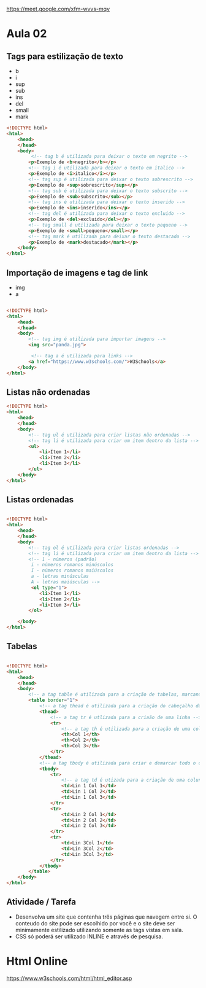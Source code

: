 https://meet.google.com/xfm-wvvs-mqv
# Aula 02

## Tags para estilização de texto

- b
- i
- sup
- sub
- ins
- del
- small
- mark

```html
<!DOCTYPE html>
<html>
    <head>
    </head>
    <body>
         <!-- tag b é utilizada para deixar o texto em negrito -->
        <p>Exemplo de <b>negrito</b></p>
        <!-- tag i é utilizada para deixar o texto em italico -->
        <p>Exemplo de <i>italico</i></p>
        <!-- tag sup é utilizada para deixar o texto sobrescrito -->
        <p>Exemplo de <sup>sobrescrito</sup></p>
        <!-- tag sub é utilizada para deixar o texto subscrito -->
        <p>Exemplo de <sub>subscrito</sub></p>
        <!-- tag ins é utilizada para deixar o texto inserido -->
        <p>Exemplo de <ins>inserido</ins></p>
        <!-- tag del é utilizada para deixar o texto excluido -->
        <p>Exemplo de <del>excluido</del></p>
        <!-- tag small é utilizada para deixar o texto pequeno -->
        <p>Exemplo de <small>pequeno</small></p>
        <!-- tag mark é utilizada para deixar o texto destacado -->
        <p>Exemplo de <mark>destacado</mark></p>
    </body>
</html>
```

## Importação de imagens e tag de link
- img
- a

```html

<!DOCTYPE html>
<html>
    <head>
    </head>
    <body>
        <!-- tag img é utilizada para importar imagens -->
        <img src="panda.jpg">

         <!-- tag a é utilizada para links -->
        <a href="https://www.w3schools.com/">W3Schools</a>
    </body>
</html>

```

## Listas não ordenadas
```html
<!DOCTYPE html>
<html>
    <head>
    </head>
    <body>  
        <!-- tag ul é utilizada para criar listas não ordenadas -->
        <!-- tag li é utilizada para criar um item dentro da lista -->
        <ul>
            <li>Item 1</li>
            <li>Item 2</li>
            <li>Item 3</li>
        </ul>
    </body>
</html>
```

## Listas ordenadas

```html

<!DOCTYPE html>
<html>
    <head>
    </head>
    <body>
        <!-- tag ol é utilizada para criar listas ordenadas -->
        <!-- tag li é utilizada para criar um item dentro da lista -->
        <!-- 1 - números (padrão)
         i - números romanos minúsculos
         I - números romanos maiúsculos
         a - letras minúsculas
         A - letras maiúsculas -->
         <ol type="1">
            <li>Item 1</li>
            <li>Item 2</li>
            <li>Item 3</li>
        </ol>

    </body>
</html>

```

## Tabelas

```html

<!DOCTYPE html>
<html>
    <head>
    </head>
    <body>
        <!-- a tag table é utilizada para a criação de tabelas, marcando o inicio e o fim de uma -->
        <table border="1">
            <!-- a tag thead é utilizada para a criação do cabeçalho da tabela -->
            <thead>
                <!-- a tag tr é utlizada para a criaão de uma linha -->
                <tr>
                    <!-- a tag th é utilizada para a criação de uma coluna com o texto em negrito, semelhante a tag h1-h6 -->
                    <th>Col 1</th>
                    <th>Col 2</th>
                    <th>Col 3</th>
                </tr>
            </thead>
            <!-- a tag tbody é utilizada para criar e demarcar todo o corpo da tabela -->
            <tbody>
                <tr>
                    <!-- a tag td é utizada para a criação de uma coluna -->
                    <td>Lin 1 Col 1</td>
                    <td>Lin 1 Col 2</td>
                    <td>Lin 1 Col 3</td>
                </tr>
                <tr>
                    <td>Lin 2 Col 1</td>
                    <td>Lin 2 Col 2</td>
                    <td>Lin 2 Col 3</td>
                </tr>
                <tr>
                    <td>Lin 3Col 1</td>
                    <td>Lin 3Col 2</td>
                    <td>Lin 3Col 3</td>
                </tr>
            </tbody>
        </table>
    </body>
</html>

```

## Atividade / Tarefa

- Desenvolva um site que contenha três páginas que navegem entre si. O conteudo do site pode ser escolhido por você e o site deve ser minimamente estilizado utilizando somente as tags vistas em sala.
- CSS só poderá ser utilizado INLINE e através de pesquisa.

# Html Online

https://www.w3schools.com/html/html_editor.asp



